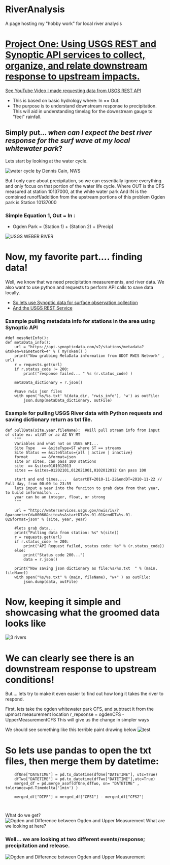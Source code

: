 # RiverAnalysis
A page hosting my "hobby work" for local river analysis

# [Project One: Using USGS REST and Synoptic API services to collect, organize, and relate downstream response to upstream impacts.](https://andrewpark467.github.io/RiverAnalysis/)
[See YouTube Video I made requesting data from USGS REST API](https://www.youtube.com/watch?v=pjVDZEw2EsQ&t=970s)

- This is based on basic hydrology where: In == Out.
- The purpose is to understand downstream response to precipitation. This will aid in understanding timelag for the downstream gauge to "feel" rainfall. 

## Simply put... *when can I expect the best river response for the surf wave at my local whitewater park*?


Lets start by looking at the water cycle.

![water cycle by Dennis Cain, NWS](watercycle_rc.png)


But I only care about precipitation, so we can essentially ignore everything and only focus on that portion of the water life cycle.
Where OUT is the CFS measured at station 10137000, at the white water park
And IN is the combined runoff/addition from the upstream portions of this problem
Ogden park is Station 10137000 

### Simple Equation 1, Out = In :
- Ogden Park = (Station 1) + (Station 2)  + (Precip)


![USGS WEBER RIVER](riverLookUSGS.png)


# Now, my favorite part.... finding data!

Well, we know that we need precipitation measurements, and river data. 
We also want to use python and requests to perform API calls to save data locally. 
- [So lets use Synoptic data for surface observation collection](https://developers.synopticdata.com/mesonet/)
- [And the USGS REST Service](https://waterservices.usgs.gov/)

### Example pulling metadata info for stations in the area using Synoptic API
```
#def mesoNetInfo():
def metaData_info():
    url = "https://api.synopticdata.com/v2/stations/metadata?&token=%s&network=4" % ( myToken() )
    print("Now grabbing MetaData information from UDOT RWIS Network" , url) 
    r = requests.get(url)
    if r.status_code != 200:
        print("response failed... " %s (r.status_code) )
   
    metaData_dictionary = r.json()

    #save rwis json files
    with open('%s/%s.txt' %(data_dir, "rwis_info"), 'w') as outFile:
        json.dump(metaData_dictionary, outFile)
```



### Example for pulling USGS River data with Python requests and saving dictionary return as txt file.

```
def pullData(site,year,fileName):  #Will pull stream info from input of state ex: ut/UT or az AZ NY MT
    """
    Variables and what not on USGS API...
    Site Type   == &siteType=ST where ST == streams
    Site Status == &siteStatus={all | active | inactive}
    format      == &format=json 
    site or sites, can pass 100 stations
    site  == &site=0101012013
    sites == &sites=01202101,012021001,0102012012 Can pass 100 
    
    start and end times....   &startDT=2010-11-22&endDT=2010-11-22 // Full day, from 00:00 to 23:59
    lets input a year into the funciton to grab data from that year, to build informaiton.... 
    year can be an integer, float, or strong
    """

    url = "http://waterservices.usgs.gov/nwis/iv/?&parameterCd=00060&site=%s&startDT=%s-01-01&endDT=%s-01-02&format=json" % (site, year, year)
    
    #lets grab data...
    print("Pulling data from station: %s" %(site))
    r = requests.get(url)
    if r.status_code != 200:
        print("API Request failed, status code: %s" % (r.status_code))
    else:
        print("Status code 200...")
        data = r.json()
    
    print("Now saving json dictionary as file:%s/%s.txt  " % (main, fileName))
    with open("%s/%s.txt" % (main, fileName), "w+" ) as outFile:
        json.dump(data, outFile)
```

# Now, keeping it simple and showcasing what the groomed data looks like
![3 rivers ](1650110455946.jpg) 

# We can clearly see there is an downstream response to upstream conditions!
But.... lets try to make it even easier to find out how long it takes the river to respond.

First, lets take the ogden whitewater park CFS, and subtract it from the upmost measurement location
r_repsonse = ogdenCFS - UpperMeasurementCFS
This will give us the change in simpler ways

We should see something like this terrible paint drawing below
![test](pic2.png) 


# So lets use pandas to open the txt files, then merge them by datetime:

```
    dfOne["DATETIME"] = pd.to_datetime(dfOne["DATETIME"], utc=True)
    dfTwo["DATETIME"] = pd.to_datetime(dfTwo["DATETIME"],utc=True)
    merged_df = pd.merge_asof(dfOne,dfTwo, on= "DATETIME" , tolerance=pd.Timedelta('1min') )

    merged_df["DIFF"] = merged_df["CFS1"] - merged_df["CFS2"]
    
   
```

What do we get?
![ Ogden and Difference between Ogden and Upper Measurement ](weber_diff.jpg)
What are we looking at here?

### Well... we are looking at two different events/response; precipitation and release.

![ Ogden and Difference between Ogden and Upper Measurement ](precip_VS_release.png) 




